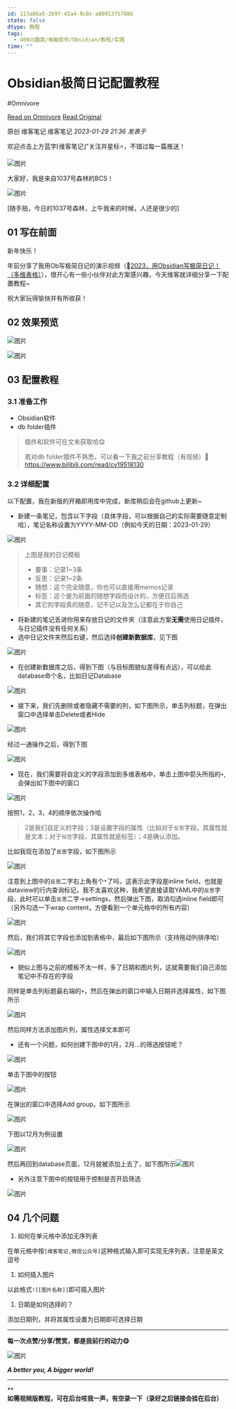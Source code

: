 ```yaml
---
id: 113a86a5-2b9f-41a4-9c8c-a88913f57886
state: false
dtype: 教程
tags:
  - 400兴趣类/电脑软件/Obsidian/教程/实践
time: ""
---
```


# Obsidian极简日记配置教程
#Omnivore

[Read on Omnivore](https://omnivore.app/me/https-mp-weixin-qq-com-s-biz-mzg-5-njk-3-md-uy-mq-3-d-3-d-chksm--18bd2ffe66c)
[Read Original](https://mp.weixin.qq.com/s?__biz=Mzg5Njk3MDUyMQ%3D%3D&chksm=c079b58cf70e3c9a6f86ec99c5067c5188d9c353ad2572bf92e0b3fddaee55659b27aba9ba0f&cur_album_id=2918666965630566403&idx=1&mid=2247487482&scene=178&sn=76a4bbff9a9e36b4565b731d51917448)

原创 维客笔记  维客笔记 _2023-01-29 21:36_ _发表于_ 

欢迎点击上方蓝字⌈维客笔记⌋"关注并星标⭐，不错过每一篇推送！

![图片](https://proxy-prod.omnivore-image-cache.app/0x0,s1Apb9gzPVdKRQ_Yok_Iw0BJIZnWqOKxlefrpSv4mgsI/https://mmbiz.qpic.cn/mmbiz_png/PR2BLDgtAWTiaqlVWdvNtLgmQsrlDlF9c4I1HK2EwTw9AQNicuhXQr8udiaVQYHbDro3jTgd96fibib5w16m34ngOHw/640?wx_fmt=png)

大家好，我是来自1037号森林的BCS！

![图片](https://proxy-prod.omnivore-image-cache.app/0x0,sP1BuRGarYnZTSce6H3C4QcbXk2vlGKu6vwatsxdJoUM/https://mmbiz.qpic.cn/mmbiz_jpg/PR2BLDgtAWTiaqlVWdvNtLgmQsrlDlF9cTH6YAtBVaI3FtBlobS1NqxNtveXkmNaesicu9iaVWDBrSdUZcPBVPibUQ/640?wx_fmt=jpeg)

\[随手拍，今日的1037号森林，上午我来的时候，人还是很少的\]

## 01 写在前面

新年快乐！

年前分享了我用Ob写极简日记的演示视频（🍟[2023，用Obsidian写极简日记！（多维表格）](http://mp.weixin.qq.com/s?%5F%5Fbiz=MzU4MzgxNjczMA==&mid=2247486661&idx=1&sn=452238a13b2ed8521daaacaf0fba4d6b&chksm=fda20fb0cad586a6bcb809219d4fa7463f40bf97e50b3f4a6d3cd14cd3c314e4a9b10237da27&scene=21#wechat%5Fredirect)），很开心有一些小伙伴对此方案感兴趣，今天维客就详细分享一下配置教程\~

祝大家玩得愉快并有所收获！

## 02 效果预览

![图片](https://proxy-prod.omnivore-image-cache.app/0x0,sbBQiIjphXi1U7YJirQ86S-nZP31-HWpoAdnVxM2ByYw/https://mmbiz.qpic.cn/mmbiz_gif/PR2BLDgtAWTiaqlVWdvNtLgmQsrlDlF9ciaUUgtdBpvib7LcckgGXRTP6d2r47e98PKCzvo2M55AmqPcJ2rJlSexw/640?wx_fmt=gif)

![图片](https://proxy-prod.omnivore-image-cache.app/0x0,sC0RjgfpGB3uzPCIROZBrIFVYOFmL6v9adg3VRn8BEYQ/https://mmbiz.qpic.cn/mmbiz_png/PR2BLDgtAWTiaqlVWdvNtLgmQsrlDlF9c6CBJ5LqQP9GCoOOnTSeF00Hy7YdQgpWL0ZMDsh3Ta9iciaBTQLqGRHTA/640?wx_fmt=png)

## 03 配置教程

### 3.1 准备工作

* Obsidian软件
* db folder插件

> 插件和软件可在文末获取哈😋
> 
> 若对db folder插件不熟悉，可以看一下我之前分享教程（有视频）🍟https://www.bilibili.com/read/cv19518130

### 3.2 详细配置

以下配置，我在新版的开箱即用库中完成，新库稍后会在github上更新\~

* 新建一条笔记，包含以下字段（具体字段，可以根据自己的实际需要随意定制哈），笔记名称设置为YYYY-MM-DD（例如今天的日期：2023-01-29）

![图片](https://proxy-prod.omnivore-image-cache.app/0x0,sI83Iy-TndFqDz04Bhxsf7aVCTD96dODhDQZyC5ssmdk/https://mmbiz.qpic.cn/mmbiz_png/PR2BLDgtAWTiaqlVWdvNtLgmQsrlDlF9cQJy4H0mMYTJHSJuFcOZl9CfwFIfUNIpSjxyc3we0VrmHsbNaUwDIXA/640?wx_fmt=png)

> 上图是我的日记模板
> 
> * 要事：记录1\~3条
> * 反思：记录1\~2条
> * 随想：这个完全随意，你也可以直接用memos记录
> * 标签：这个是为前面的随想字段而设计的，方便日后筛选
> * 其它的字段真的随意，记不记以及怎么记都在于你自己

* 将新建的笔记丢进你用来存放日记的文件夹（注意此方案**无需**使用日记插件，与日记插件没有任何关系）
* 选中日记文件夹然后右键，然后选择**创建新数据库**，见下图

![图片](https://proxy-prod.omnivore-image-cache.app/0x0,sg_GIRe1VUI0nfz-cgh5BPwbXv_o6lgC_bd-4vqFLBvU/https://mmbiz.qpic.cn/mmbiz_png/PR2BLDgtAWTiaqlVWdvNtLgmQsrlDlF9c8z5Ol0n7pjHSic0QEXARFIow9JbibG5NMiaADrFx7quLfRDfSD9H12DFw/640?wx_fmt=png)

* 在创建新数据库之后，得到下图（与目标图貌似差得有点远），可以给此database命个名，比如日记Database

![图片](https://proxy-prod.omnivore-image-cache.app/0x0,sTpWCwPCu6bhE6SxX_ATfvC6QoaFdtPV4QcUoFPG2hJA/https://mmbiz.qpic.cn/mmbiz_png/PR2BLDgtAWTiaqlVWdvNtLgmQsrlDlF9clVxnNgdWCyOic8UzoXKM148Mnrp7Jm9M786aE05UicYREypHHrNpldIQ/640?wx_fmt=png)

* 接下来，我们先删除或者隐藏不需要的列，如下图所示，单击列标题，在弹出窗口中选择单击Delete或者Hide

![图片](https://proxy-prod.omnivore-image-cache.app/0x0,sKfUsjDC0X6Y_EvZ7AaLEZq46MK2KXcZUAskysC0RktE/https://mmbiz.qpic.cn/mmbiz_png/PR2BLDgtAWTiaqlVWdvNtLgmQsrlDlF9c4UA6WbE74QnRPtn0K7FFn3m5gdnnc71dsNajmN2Nib4CFhGK7nrrx2w/640?wx_fmt=png)

经过一通操作之后，得到下图

![图片](https://proxy-prod.omnivore-image-cache.app/0x0,sN9OtCrj-krj2kk6YODs7NDYESXh5EHdKiBVDYYf-eao/https://mmbiz.qpic.cn/mmbiz_png/PR2BLDgtAWTiaqlVWdvNtLgmQsrlDlF9cMNibdNmcwEO0hJzWa2VuUw92zZnb0FfPw1DFSLppBnkAImsvY7GKOlA/640?wx_fmt=png)

* 现在，我们需要将自定义的字段添加到多维表格中，单击上图中箭头所指的`+`,会弹出如下图中的窗口

![图片](https://proxy-prod.omnivore-image-cache.app/0x0,sRdssbzeVDJvFoWhYmpYfVyMhkapV1ZmW0sxO__xWbdM/https://mmbiz.qpic.cn/mmbiz_png/PR2BLDgtAWTiaqlVWdvNtLgmQsrlDlF9cDx6jqXhRbtgK03413QRFpo3CsS2eHBVfAmrRwwkA8HLlZforPvu9Mw/640?wx_fmt=png)

按照1，2，3，4的顺序依次操作哈

> 2是我们自定义的字段；3是设置字段的属性（比如对于`反思`字段，其属性就是文本；对于`标签`字段，其属性就是标签）；4是确认添加。

比如我现在添加了`反思`字段，如下图所示

![图片](https://proxy-prod.omnivore-image-cache.app/0x0,sqX8tLZkCHexShP2DTVp4RrB_zll9wTzTmHN8_h_62ps/https://mmbiz.qpic.cn/mmbiz_png/PR2BLDgtAWTiaqlVWdvNtLgmQsrlDlF9cRYH56UhTWLtVrsWlL8JqvlXgSqhZqWss2lJWaCL1mYNibmAN8PaHrCQ/640?wx_fmt=png)

注意到上图中的`反思`二字右上角有个`*`了吗，这表示此字段是inline field，也就是dataview的行内查询标记，我不太喜欢这种，我希望直接读取YAML中的`反思`字段，此时可以单击`反思`二字→settings，然后弹出下图，取消勾选inline field即可（另外勾选一下wrap content，方便看到一个单元格中的所有内容）

![图片](https://proxy-prod.omnivore-image-cache.app/0x0,shwelnfng_FsUw8kDQ9_m5cph0wu62lh7KYlu9EBL4Vw/https://mmbiz.qpic.cn/mmbiz_png/PR2BLDgtAWTiaqlVWdvNtLgmQsrlDlF9cYficwR7BlDibpAKcFlBq125feQXfiaMx6UjCOEtk455y7VQKZDSr0WHjg/640?wx_fmt=png)

然后，我们将其它字段也添加到表格中，最后如下图所示（支持拖动列排序哈）

![图片](https://proxy-prod.omnivore-image-cache.app/0x0,s53194d7aFCp3hCMceU4MhJLF5f4bVfQTBSAi7I6-hVw/https://mmbiz.qpic.cn/mmbiz_png/PR2BLDgtAWTiaqlVWdvNtLgmQsrlDlF9cq9I1ogNgXBY9c5N5rMR6cvl60keaId98JB4Vanx5zNicvGROTVNjiakg/640?wx_fmt=png)

* 貌似上图与之前的模板不太一样，多了日期和图片列，这就需要我们自己添加笔记中不存在的字段

同样是单击列标题最右端的`+`，然后在弹出的窗口中输入日期并选择属性，如下图所示

![图片](https://proxy-prod.omnivore-image-cache.app/0x0,sE-5MVGvZnjW_UW6BZuVeSZSUm0fUUKaKgiwhcKxaVq8/https://mmbiz.qpic.cn/mmbiz_png/PR2BLDgtAWTiaqlVWdvNtLgmQsrlDlF9cuibgAiaicYxbVHOxrtOlTCF2NO8BMolydkZtDlZcugeCksr8OhLn6Ep3A/640?wx_fmt=png)

然后同样方法添加图片列，属性选择文本即可

* 还有一个问题，如何创建下图中的1月，2月...的筛选按钮呢？

![图片](https://proxy-prod.omnivore-image-cache.app/0x0,sLn2eaW8iHwXWLKl9NU_klaK4lMpjd4ip6cuftRXCQE8/https://mmbiz.qpic.cn/mmbiz_png/PR2BLDgtAWTiaqlVWdvNtLgmQsrlDlF9cnDQSFf6eARYGvIHPoicL4PD3UeCE5ZjYUqbwIP3CiapsFDKEGiacsbKyg/640?wx_fmt=png)

单击下图中的按钮

![图片](https://proxy-prod.omnivore-image-cache.app/0x0,spzZxadwiYW3mHEwuYxOxieQuWxNS-bbvMCAtfYh2UlY/https://mmbiz.qpic.cn/mmbiz_png/PR2BLDgtAWTiaqlVWdvNtLgmQsrlDlF9cYXVPswumalrkI4EtT7uzNWhk9vvdWTGdXw6YGseCdIdCSstia1ia53Sg/640?wx_fmt=png)

在弹出的窗口中选择Add group，如下图所示

![图片](https://proxy-prod.omnivore-image-cache.app/0x0,s3ZYe-xppzc1b-niMjIBRyRBGTx5AQECaopfoMcSfhKI/https://mmbiz.qpic.cn/mmbiz_png/PR2BLDgtAWTiaqlVWdvNtLgmQsrlDlF9cyPaDsTd3m3P6JHjz6s1xkIuj5Dfb4gyK87cbgFMjFtGYwEkTdlKfVw/640?wx_fmt=png)

下图以12月为例设置

![图片](https://proxy-prod.omnivore-image-cache.app/0x0,sALrWIw9Yyy8xi8YlH1UqVfm5k_0Kcg4tQmuSiu5RdDw/https://mmbiz.qpic.cn/mmbiz_png/PR2BLDgtAWTiaqlVWdvNtLgmQsrlDlF9cb1ZaOaQltJK8ptfsM9eNejHkEPMWpMZ4JJozgE1SsiasqErVPGoERmg/640?wx_fmt=png)

然后再回到database页面，12月就被添加上去了，如下图所示![图片](https://proxy-prod.omnivore-image-cache.app/0x0,sgZRAUPZ5caxbyxE0rhb9F3LV_7U7pMu8UCQZKp_XpcU/https://mmbiz.qpic.cn/mmbiz_png/PR2BLDgtAWTiaqlVWdvNtLgmQsrlDlF9cPobibMrjt18nVjdcpRGtx9DhDlxx9XfiaaTiaBs93B6e2GZuyXg4Mutmg/640?wx_fmt=png)

* 另外注意下图中的按钮用于控制是否开启筛选

![图片](https://proxy-prod.omnivore-image-cache.app/0x0,spwTa_ilxOi0YX_FZYS2tLl2GJyqFf1p2b4IzmsenSrw/https://mmbiz.qpic.cn/mmbiz_png/PR2BLDgtAWTiaqlVWdvNtLgmQsrlDlF9cVBuBhTu3qOQM2uktXgR2MCKVrRwujFRAfUTS3CR1N1rhMiby04xfA0A/640?wx_fmt=png)

## 04 几个问题

1. 如何在单元格中添加无序列表

在单元格中按`[维客笔记,微信公众号]`这种格式输入即可实现无序列表，注意是英文逗号

1. 如何插入图片

以此格式`![[图片名称]]`即可插入图片

1. 日期是如何选择的？

添加日期列，并将其属性设置为日期即可选择日期

---

**每一次点赞/分享/赞赏，都是我前行的动力😋**  

![图片](https://proxy-prod.omnivore-image-cache.app/0x0,sK6xkf4sWAZat2s2Ern8P3KlYjtnTvuCjHolRXnKox0E/https://mmbiz.qpic.cn/mmbiz_png/PR2BLDgtAWTiaqlVWdvNtLgmQsrlDlF9c99zqmuaQbEfTVEedJawRCm4ibPFhUMfX0Xg5pKPu2vhAKoDjb9PCECw/640?wx_fmt=png)

**_A better you, A bigger world!_**

---

****如需视频版教程，可在后台吱我一声，有空录一下（录好之后链接会挂在后台）**

